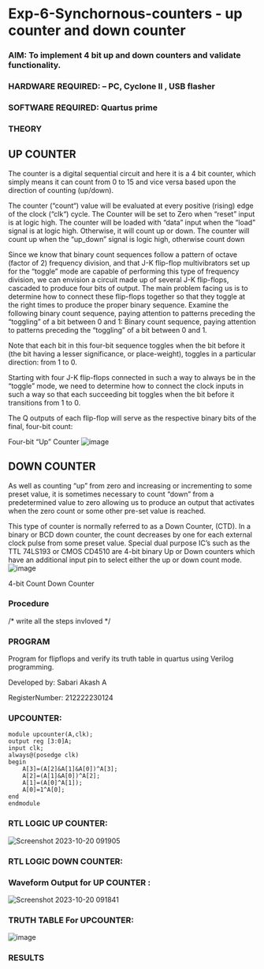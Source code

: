# Exp-6-Synchornous-counters - up counter and down counter 
### AIM: To implement 4 bit up and down counters and validate  functionality.
### HARDWARE REQUIRED:  – PC, Cyclone II , USB flasher
### SOFTWARE REQUIRED:   Quartus prime
### THEORY 

## UP COUNTER 
The counter is a digital sequential circuit and here it is a 4 bit counter, which simply means it can count from 0 to 15 and vice versa based upon the direction of counting (up/down). 

The counter (“count“) value will be evaluated at every positive (rising) edge of the clock (“clk“) cycle.
The Counter will be set to Zero when “reset” input is at logic high.
The counter will be loaded with “data” input when the “load” signal is at logic high. Otherwise, it will count up or down.
The counter will count up when the “up_down” signal is logic high, otherwise count down

Since we know that binary count sequences follow a pattern of octave (factor of 2) frequency division, and that J-K flip-flop multivibrators set up for the “toggle” mode are capable of performing this type of frequency division, we can envision a circuit made up of several J-K flip-flops, cascaded to produce four bits of output.
The main problem facing us is to determine how to connect these flip-flops together so that they toggle at the right times to produce the proper binary sequence.
Examine the following binary count sequence, paying attention to patterns preceding the “toggling” of a bit between 0 and 1:
Binary count sequence, paying attention to patterns preceding the “toggling” of a bit between 0 and 1.

Note that each bit in this four-bit sequence toggles when the bit before it (the bit having a lesser significance, or place-weight), toggles in a particular direction: from 1 to 0.



 
 

Starting with four J-K flip-flops connected in such a way to always be in the “toggle” mode, we need to determine how to connect the clock inputs in such a way so that each succeeding bit toggles when the bit before it transitions from 1 to 0.

The Q outputs of each flip-flop will serve as the respective binary bits of the final, four-bit count:

 
 

Four-bit “Up” Counter
![image](https://user-images.githubusercontent.com/36288975/169644758-b2f4339d-9532-40c5-af40-8f4f8c942e2c.png)



## DOWN COUNTER 

As well as counting “up” from zero and increasing or incrementing to some preset value, it is sometimes necessary to count “down” from a predetermined value to zero allowing us to produce an output that activates when the zero count or some other pre-set value is reached.

This type of counter is normally referred to as a Down Counter, (CTD). In a binary or BCD down counter, the count decreases by one for each external clock pulse from some preset value. Special dual purpose IC’s such as the TTL 74LS193 or CMOS CD4510 are 4-bit binary Up or Down counters which have an additional input pin to select either the up or down count mode.
![image](https://user-images.githubusercontent.com/36288975/169644844-1a14e123-7228-4ed8-81a9-eb937dff4ac8.png)


4-bit Count Down Counter
### Procedure
/* write all the steps invloved */



### PROGRAM 
Program for flipflops  and verify its truth table in quartus using Verilog programming.

Developed by: Sabari Akash A

RegisterNumber: 212222230124

### UPCOUNTER:
```
module upcounter(A,clk);
output reg [3:0]A;
input clk;
always@(posedge clk)
begin
	A[3]=(A[2]&A[1]&A[0])^A[3];
	A[2]=(A[1]&A[0])^A[2];
	A[1]=(A[0]^A[1]);
	A[0]=1^A[0];
end
endmodule
```

### RTL LOGIC UP COUNTER:
![Screenshot 2023-10-20 091905](https://github.com/Sabariakash22009103/Exp-7-Synchornous-counters-/assets/119390227/74d2d94d-b1aa-43ee-88ee-1b8dd244acc8)

### RTL LOGIC DOWN COUNTER:  

### Waveform Output for UP COUNTER :
![Screenshot 2023-10-20 091841](https://github.com/Sabariakash22009103/Exp-7-Synchornous-counters-/assets/119390227/74b15ad8-252f-475f-8211-8199b25d48f3)


### TRUTH TABLE For UPCOUNTER:
![image](https://github.com/Sabariakash22009103/Exp-7-Synchornous-counters-/assets/119390227/2fe67778-3cf1-4586-be32-fb59f3179daa)

### RESULTS 
